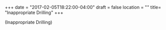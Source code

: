 +++
date = "2017-02-05T18:22:00-04:00"
draft = false
location = ""
title= "Inappropriate Drilling"
+++

(Inappropriate Drilling)